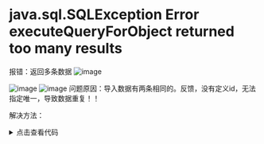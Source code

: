 # java.sql.SQLException Error executeQueryForObject returned too many results

报错：返回多条数据
![image](https://img2020.cnblogs.com/blog/2402369/202112/2402369-20211231183326530-243807796.png)

![image](https://img2020.cnblogs.com/blog/2402369/202112/2402369-20211231183522375-1878047712.png)
![image](https://img2020.cnblogs.com/blog/2402369/202112/2402369-20211231183606113-1859984213.png)
问题原因：导入数据有两条相同的。反馈，没有定义id，无法指定唯一，导致数据重复！！

解决方法：

<details>
<summary>点击查看代码</summary>

```
# 删除相同数据，插入一条数据
DELETE FROM `employee_dynamic` WHERE `dynamic_code` = '2100000445392';
INSERT INTO `employee_dynamic` VALUE ('2100000445392', 'llC4F36DF8BD4C4CBD1ED13DAE909366EEAC8AA5805B95D9C8', 0,0);

# 用limit设置返回数据只有一条
SELECT authkey  FROM employee_dynamic ed WHERE dynamic_code = '2100000445392' LIMIT 1,1;
```

</details>
